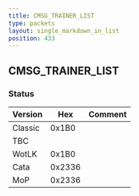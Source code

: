 ```yaml
---
title: CMSG_TRAINER_LIST
type: packets
layout: single_markdown_in_list
position: 433
---
```


## CMSG_TRAINER_LIST

### Status

Version    | Hex        | Comment
---------- | ---------- | ---------- 
Classic    | 0x1B0      | 
TBC        |            |
WotLK      | 0x1B0      | 
Cata       | 0x2336     | 
MoP        | 0x2336     | 